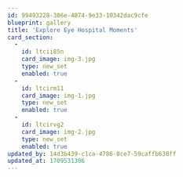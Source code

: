 ```yaml
---
id: 99493228-306e-4874-9e33-10342dac9cfe
blueprint: gallery
title: 'Explore Eye Hospital Moments'
card_section:
  -
    id: ltcii85n
    card_image: img-3.jpg
    type: new_set
    enabled: true
  -
    id: ltcirm11
    card_image: img-1.jpg
    type: new_set
    enabled: true
  -
    id: ltcirvg2
    card_image: img-2.jpg
    type: new_set
    enabled: true
updated_by: 14d3b439-c1ca-4786-8ce7-59caffb630ff
updated_at: 1709531306
---
```

